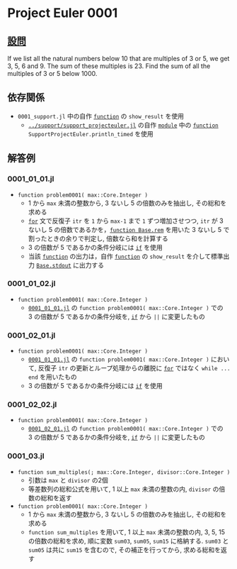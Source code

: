 # Project Euler 0001 #

## [設問](https://projecteuler.net/problem=1) ##
If we list all the natural numbers below 10 that are multiples of 3 or 5, we get 3, 5, 6 and 9. The sum of these multiples is 23.
Find the sum of all the multiples of 3 or 5 below 1000.

## 依存関係 ##
* `0001_support.jl` 中の自作 [`function`][julialang.doc.v1.function] の `show_result` を使用
	* [`../support/support_projecteuler.jl`](../support) の自作 [`module`](https://docs.julialang.org/en/v1/base/base/#module) 中の [`function`][julialang.doc.v1.function] `SupportProjectEuler.println_timed` を使用

## 解答例 ##

### 0001_01_01.jl ###
* `function problem0001( max::Core.Integer )`
	* 1 から `max` 未満の整数から, 3 ないし 5 の倍数のみを抽出し, その総和を求める
	* [`for`](https://docs.julialang.org/en/v1/base/base/#for) 文で反復子 `itr` を `1` から `max-1` まで `1` ずつ増加させつつ, `itr` が 3 ないし 5 の倍数であるかを，[`function Base.rem`](https://docs.julialang.org/en/v1/base/math/#Base.rem) を用いた 3 ないし 5 で割ったときの余りで判定し, 倍数なら和を計算する
	* 3 の倍数が 5 であるかの条件分岐には [`if`][julialang.doc.v1.if] を使用
	* 当該 [`function`][julialang.doc.v1.function]  の出力は，自作 [`function`][julialang.doc.v1.function]  の `show_result` を介して標準出力 [`Base.stdout`](https://docs.julialang.org/en/v1/base/io-network/#Base.stdout) に出力する

### 0001_01_02.jl ###
* `function problem0001( max::Core.Integer )`
	* [`0001_01_01.jl`](#0001_01_01jl) の `function problem0001( max::Core.Integer )` での　3 の倍数が 5 であるかの条件分岐を, [`if`][julialang.doc.v1.if] から `||` に変更したもの

### 0001_02_01.jl ###
* `function problem0001( max::Core.Integer )`
	* [`0001_01_01.jl`](#0001_01_01jl) の `function problem0001( max::Core.Integer )` において, 反復子 `itr` の更新とループ処理からの離脱に [`for`](https://docs.julialang.org/en/v1/base/base/#for) ではなく `while ... end` を用いたもの
	* 3 の倍数が 5 であるかの条件分岐には [`if`][julialang.doc.v1.if] を使用

### 0001_02_02.jl ###
* `function problem0001( max::Core.Integer )`
	* [`0001_02_01.jl`](#0001_01_01jl) の `function problem0001( max::Core.Integer )` での　3 の倍数が 5 であるかの条件分岐を, [`if`][julialang.doc.v1.if] から `||` に変更したもの

### 0001_03.jl ###
* `function sum_multiples(; max::Core.Integer, divisor::Core.Integer )`
	* 引数は `max` と `divisor` の2個
	* 等差数列の総和公式を用いて, 1 以上 `max` 未満の整数の内, `divisor` の倍数の総和を返す
* `function problem0001( max::Core.Integer )`
	* 1 から `max` 未満の整数から, 3 ないし 5 の倍数のみを抽出し, その総和を求める
	* `function sum_multiples` を用いて, 1 以上 `max` 未満の整数の内, 3, 5, 15 の倍数の総和を求め, 順に変数 `sum03`, `sum05`, `sum15` に格納する. `sum03` と `sum05` は共に `sum15` を含むので, その補正を行ってから, 求める総和を返す

[julialang.doc.v1.function]: https://docs.julialang.org/en/v1/base/base/#function
[julialang.doc.v1.if]: https://docs.julialang.org/en/v1/base/base/#if